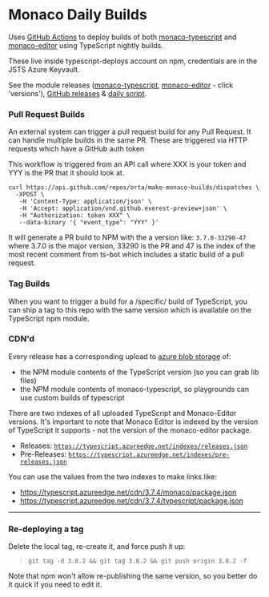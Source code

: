 # Monaco Daily Builds

Uses [GitHub Actions](.github/workflows) to deploy builds of both [monaco-typescript](https://github.com/Microsoft/monaco-typescript) and [monaco-editor](https://github.com/Microsoft/monaco-editor) using TypeScript nightly builds.

These live inside typescript-deploys account on npm, credentials are in the JSTS Azure Keyvault.

See the module releases ([monaco-typescript](https://www.npmjs.com/package/@typescript-deploys/monaco-typescript), [monaco-editor](https://www.npmjs.com/package/@typescript-deploys/monaco-editor) - click 'versions'), [GitHub releases](https://github.com/orta/make-monaco-builds/releases) & [daily script](.github/workflows/main.yml).

### Pull Request Builds

An external system can trigger a pull request build for any Pull Request. It can handle
multiple builds in the same PR. These are triggered via HTTP requests which have a
GitHub auth token

This workflow is triggered from an API call where XXX is your token
and YYY is the PR that it should look at.

```
curl https://api.github.com/repos/orta/make-monaco-builds/dispatches \
  -XPOST \
   -H 'Content-Type: application/json' \
   -H 'Accept: application/vnd.github.everest-preview+json' \
   -H "Authorization: token XXX" \
   --data-binary '{ "event_type": "YYY" }'
```

It will generate a PR build to NPM with the a version like: `3.7.0-33290-47` where
3.7.0 is the major version, 33290 is the PR and 47 is the index of the most recent comment
from ts-bot which includes a static build of a pull request.

### Tag Builds

When you want to trigger a build for a /specific/ build of TypeScript, you can ship a tag to this
repo with the same version which is available on the TypeScript npm module.

### CDN'd

Every release has a corresponding upload to [azure blob storage](https://ms.portal.azure.com/#@microsoft.onmicrosoft.com/resource/subscriptions/57bfeeed-c34a-4ffd-a06b-ccff27ac91b8/resourceGroups/Playground-Static-Hosting/providers/Microsoft.Storage/storageAccounts/tswebinfra/overview) of:

- the NPM module contents of the TypeScript version (so you can grab lib files)
- the NPM module contents of monaco-typescript, so playgrounds can use custom builds of typescript

There are two indexes of all uploaded TypeScript and Monaco-Editor versions. It's important to note that Monaco Editor
is indexed by the version of TypeScript it supports - not the version of the monaco-editor package.

- Releases: [`https://typescript.azureedge.net/indexes/releases.json`](https://typescript.azureedge.net/indexes/releases.json)
- Pre-Releases: [`https://typescript.azureedge.net/indexes/pre-releases.json`](https://typescript.azureedge.net/indexes/pre-releases.json)

You can use the values from the two indexes to make links like:

- https://typescript.azureedge.net/cdn/3.7.4/monaco/package.json
- https://typescript.azureedge.net/cdn/3.7.4/typescript/package.json

---

### Re-deploying a tag

Delete the local tag, re-create it, and force push it up:

> `git tag -d 3.8.2 && git tag 3.8.2 && git push origin 3.8.2 -f`

Note that npm won't allow re-publishing the same version, so you better do it quick if you need to edit it.
